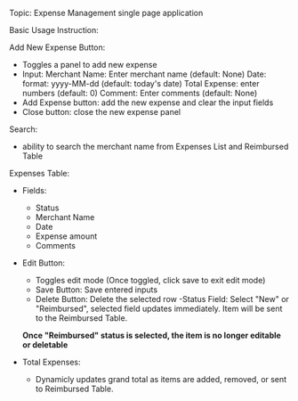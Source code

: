 Topic: Expense Management single page application

Basic Usage Instruction:

Add New Expense Button:
- Toggles a panel to add new expense
- Input:
	Merchant Name: Enter merchant name (default: None)
	Date: format: yyyy-MM-dd (default: today's date)
	Total Expense: enter numbers (default: 0)
	Comment: Enter comments (default: None)
- Add Expense button: add the new expense and clear the input fields
- Close button: close the new expense panel

Search:
- ability to search the merchant name from Expenses List and Reimbursed Table

Expenses Table:
- Fields:
	- Status
	- Merchant Name
	- Date
	- Expense amount
	- Comments
- Edit Button:
	- Toggles edit mode (Once toggled, click save to exit edit mode)
	- Save Button: Save entered inputs
	- Delete Button: Delete the selected row
	-Status Field: Select "New" or "Reimbursed", selected field updates immediately. Item will be sent to the Reimbursed Table.

	**Once "Reimbursed" status is selected, the item is no longer editable or deletable**

- Total Expenses:
	- Dynamicly updates grand total as items are added, removed, or sent to Reimbursed Table.
